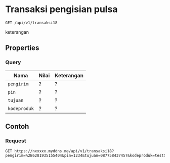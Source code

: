 # Transaksi pengisian pulsa
```http
GET /api/v1/transaksi18
```
keterangan
## Properties
### Query
Nama  | Nilai | Keterangan
--- | --- | ---
<code>pengirim</code> | ? | ?
<code>pin</code> | ? | ?
<code>tujuan</code> | ? | ?
<code>kodeproduk</code> | ? | ?

## Contoh

### Request
```http
GET https://nxxxxx.myddns.me/api/v1/transaksi18?pengirim=%2B6281935155404&pin=1234&tujuan=087758437457&kodeproduk=test5
```

